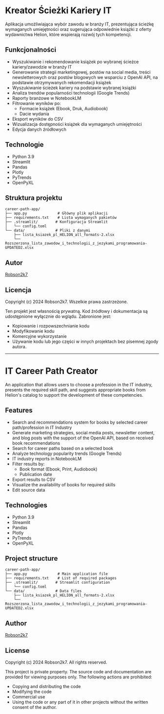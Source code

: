 # Kreator Ścieżki Kariery IT

Aplikacja umożliwiająca wybór zawodu w branży IT, prezentująca ścieżkę wymaganych umiejętności oraz sugerująca odpowiednie książki z oferty wydawnictwa Helion, które wspierają rozwój tych kompetencji.

## Funkcjonalności

- Wyszukiwanie i rekomendowanie książek po wybranej ścieżce kariery/zawodzie w branży IT
- Generowanie strategii marketingowej, postów na social media, treści newsletterowych oraz postów blogowych
  we wsparciu z OpenAI API, na podstawie otrzymywanych rekomendacji książek
- Wyszukiwanie ścieżek kariery na podstawie wybranej książki
- Analiza trendów popularności technologii (Google Trends)
- Raporty branżowe w NotebookLM
- Filtrowanie wyników po:
  - Formacie książek (Ebook, Druk, Audiobook)
  - Dacie wydania
- Eksport wyników do CSV
- Wizualizacja dostępności książek dla wymaganych umiejętności
- Edycja danych źródłowych

## Technologie

- Python 3.9
- Streamlit
- Pandas
- Plotly
- PyTrends
- OpenPyXL

## Struktura projektu

```
career-path-app/
├── app.py              # Główny plik aplikacji
├── requirements.txt    # Lista wymaganych pakietów
├── .streamlit/        # Konfiguracja Streamlit
│   └── config.toml
└── data/              # Pliki z danymi
    ├── lista_ksiazek_pl_HELION_all_formats-2.xlsx
    └── Rozszerzona_lista_zawodow_i_technologii_z_jezykami_programowania-UPDATED2.xlsx
```

## Autor

[Robson2k7](https://github.com/Robson2k7)

## Licencja

Copyright (c) 2024 Robson2k7. Wszelkie prawa zastrzeżone.

Ten projekt jest własnością prywatną. Kod źródłowy i dokumentacja są udostępnione wyłącznie do wglądu.
Zabronione jest:
- Kopiowanie i rozpowszechnianie kodu
- Modyfikowanie kodu
- Komercyjne wykorzystanie
- Używanie kodu lub jego części w innych projektach bez pisemnej zgody autora.

---------------------------------------------------------------------------------------------------------------

# IT Career Path Creator

An application that allows users to choose a profession in the IT industry, presents the required skill path, and suggests appropriate books from Helion's catalog to support the development of these competencies.

## Features

- Search and recommendations system for books by selected career path/profession in IT Industry
- Generate marketing strategies, social media posts, newsletter content, and blog posts with the support of the OpenAI API, based on received book recommendations
- Search for career paths based on a selected book
- Analyze technology popularity trends (Google Trends)
- IT industry reports in NotebookLM
- Filter results by:
  - Book format (Ebook, Print, Audiobook)
  - Publication date
- Export results to CSV
- Visualize the availability of books for required skills
- Edit source data

## Technologies

- Python 3.9
- Streamlit
- Pandas
- Plotly
- PyTrends
- OpenPyXL

## Project structure

```
career-path-app/
├── app.py              # Main application file
├── requirements.txt    # List of required packages
├── .streamlit/        # Streamlit configuration
│   └── config.toml
└── data/              # Data files
    ├── lista_ksiazek_pl_HELION_all_formats-2.xlsx
    └── Rozszerzona_lista_zawodow_i_technologii_z_jezykami_programowania-UPDATED2.xlsx
```

## Author

[Robson2k7](https://github.com/Robson2k7)

## License

Copyright (c) 2024 Robson2k7. All rights reserved.

This project is private property. The source code and documentation are provided for viewing purposes only.
The following actions are prohibited:
- Copying and distributing the code
- Modifying the code
- Commercial use
- Using the code or any part of it in other projects without the written consent of the author.

